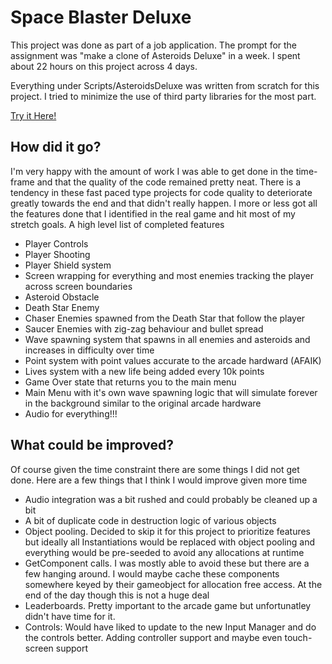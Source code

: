 # Space Blaster Deluxe
This project was done as part of a job application. The prompt for the assignment was "make a clone of Asteroids Deluxe" in a week. I spent about 22 hours on this project across 4 days.

Everything under 
Scripts/AsteroidsDeluxe was written from scratch for this project. I tried to minimize the use of third party libraries for the most part.

[Try it Here!](https://mjholtzem.itch.io/space-blaster-deluxe)

## How did it go?
I'm very happy with the amount of work I was able to get done in the time-frame and that the quality of the code remained pretty neat. There is a tendency in these fast paced type projects for code quality to deteriorate greatly towards the end and that didn't really happen. I more or less got all the features done that I identified in the real game and hit most of my stretch goals. A high level list of completed features

 - Player Controls
 - Player Shooting
 - Player Shield system
 - Screen wrapping for everything and most enemies tracking the player across screen boundaries
 - Asteroid Obstacle
 - Death Star Enemy
 - Chaser Enemies spawned from the Death Star that follow the player
 - Saucer Enemies with zig-zag behaviour and bullet spread
 - Wave spawning system that spawns in all enemies and asteroids and increases in difficulty over time
 - Point system with point values accurate to the arcade hardward (AFAIK)
 - Lives system with a new life being added every 10k points
 - Game Over state that returns you to the main menu
 - Main Menu with it's own wave spawning logic that will simulate forever in the background similar to the original arcade hardware
 - Audio for everything!!!

## What could be improved?
Of course given the time constraint there are some things I did not get done. Here are a few things that I think I would improve given more time

 - Audio integration was a bit rushed and could probably be cleaned up a bit
 - A bit of duplicate code in destruction logic of various objects
 - Object pooling. Decided to skip it for this project to prioritize features but ideally all Instantiations would be replaced with object pooling and everything would be pre-seeded to avoid any allocations at runtime
 - GetComponent calls. I was mostly able to avoid these but there are a few hanging around. I would maybe cache these components somewhere keyed by their gameobject for allocation free access. At the end of the day though this is not a huge deal
 - Leaderboards. Pretty important to the arcade game but unfortunatley didn't have time for it.
 - Controls: Would have liked to update to the new Input Manager and do the controls better. Adding controller support and maybe even touch-screen support
